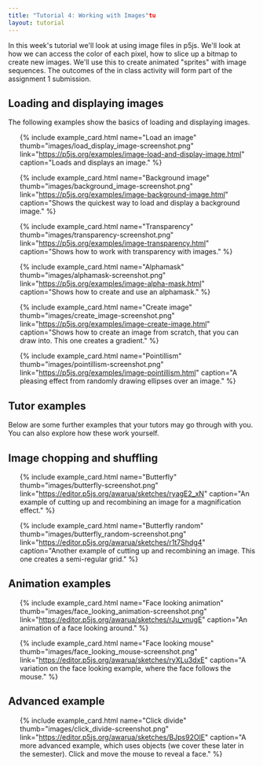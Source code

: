 ```yaml
---
title: "Tutorial 4: Working with Images"tu
layout: tutorial
---
```


<p class="lead">
  In this week's tutorial we'll look at using image files in p5js. We'll look at
  how we can access the color of each pixel, how to slice up a bitmap to create
  new images. We'll use this to create animated "sprites" with image
  sequences. The outcomes of the in class activity will form part of the
  assignment 1 submission.
</p>

## Loading and displaying images

The following examples show the basics of loading and displaying images.

<ul class="code-list">

{% include example_card.html name="Load an image" thumb="images/load_display_image-screenshot.png" link="https://p5js.org/examples/image-load-and-display-image.html" caption="Loads and displays an image." %}

{% include example_card.html name="Background image" thumb="images/background_image-screenshot.png" link="https://p5js.org/examples/image-background-image.html" caption="Shows the quickest way to load and display a background image." %}

{% include example_card.html name="Transparency" thumb="images/transparency-screenshot.png" link="https://p5js.org/examples/image-transparency.html" caption="Shows how to work with transparency with images." %}

{% include example_card.html name="Alphamask" thumb="images/alphamask-screenshot.png" link="https://p5js.org/examples/image-alpha-mask.html" caption="Shows how to create and use an alphamask." %}

{% include example_card.html name="Create image" thumb="images/create_image-screenshot.png" link="https://p5js.org/examples/image-create-image.html" caption="Shows how to create an image from scratch, that you can draw into. This one creates a gradient." %}

{% include example_card.html name="Pointillism" thumb="images/pointillism-screenshot.png" link="https://p5js.org/examples/image-pointillism.html" caption="A pleasing effect from randomly drawing ellipses over an image." %}

</ul>

<!-- TODO: The following examples need porting from Processing to p5.js

## Animation with bitmap examples

The following examples show how to create animations with a series of
bitmap images stored in an array.

<ul class="code-list">

{% include captioned_card.html name="Sequential" example_dir="online-examples" link="https://processing.org/examples/sequential.html" caption="An animation tiled across the canvas." %}

{% include captioned_card.html title="Animated Sprite" name="AnimatedSprite" example_dir="online-examples" link="https://processing.org/examples/animatedsprite.html" caption="A simple animation follows the mouse position." %}

</ul>

-->

<!-- TODO: The following examples need porting from Processing to p5.js 

## Image processing examples

The following examples all show how to work with the pixel data in an image.
The more advanced examples show how you can do this to map pixel values to
inputs such as 3D position.

<ul class="code-list">

{% include captioned_card.html title="Pixel Array" name="PixelArray" example_dir="online-examples" link="https://processing.org/examples/pixelarray.html" caption="Samples the color of every pixel in an image. Click and drag mouse to control sample point." %}

{% include captioned_card.html name="Brightness" example_dir="online-examples" link="https://processing.org/examples/brightness.html" caption="Adjust brightness of pixels in the image according to how close to the mouse they are." %}

{% include captioned_card.html name="Blur" example_dir="online-examples" link="https://processing.org/examples/blur.html" caption="Uses a low pass filter to blur an image." %}

{% include captioned_card.html title="Edge Detection (Advanced)" name="EdgeDetection" example_dir="online-examples" link="https://processing.org/examples/edgedetection.html"	caption="Uses a high-pass filter to sharpen an image." %}

-->

<!-- TODO: The following examples are still on the processing site, but I can't find where they're linked...

{% include captioned_card.html title="Zoom (Advanced 3D)" name="Zoom" example_dir="online-examples" link="https://processing.org/examples/zoom.html" caption="Displays a 3D image, where the heights of lines depend on colors from an image." %}

{% include captioned_card.html title="Explode (Advanced)" name="Explode" example_dir="online-examples" link="https://processing.org/examples/explode.html" caption="Mouse controls zoom level. Zoom amount depends on color of pixels in image." %}

</ul>

-->

<!-- TODO: SVG is not implemented in p5.js. See discussion on this issue thread: https://github.com/processing/p5.js/issues/458

## Working with SVG images

As well as letting you work with bitmap images (as in the examples above),
Processing also lets you load and work with SVG images. SVG images are a vector
graphic format. This means that they don't get pixelated when you zoom in on
them. You can also manipulate the colors at run time. You can use a program
like Illustrator or Inkscape to produce SVG images.

<ul class="code-list">

{% include captioned_card.html title="Load and Display SVG" name="LoadDisplaySVG" example_dir="online-examples" link="https://processing.org/examples/loaddisplaysvg.html" caption="Loads and displays an SVG image." %}

{% include captioned_card.html title="Disable Style" name="DisableStyle" example_dir="online-examples" link="https://processing.org/examples/disablestyle.html" caption="Shows how to disable the styles in an svg and restyle it." %}

{% include captioned_card.html title="Scale Shape" name="ScaleShape" example_dir="online-examples" link="https://processing.org/examples/scaleshape.html" caption="Shows how to change the scale of an SVG image." %}

{% include captioned_card.html title="Get Child" name="GetChild" example_dir="online-examples" link="https://processing.org/examples/getchild.html" caption="Shows how to get a child part of an SVG image and style it differently." %}

</ul>

-->

## Tutor examples

Below are some further examples that your tutors may go through with you.
You can also explore how these work yourself.

## Image chopping and shuffling

<ul class="code-list">

{% include example_card.html name="Butterfly" thumb="images/butterfly-screenshot.png" link="https://editor.p5js.org/awarua/sketches/ryagE2_xN" caption="An example of cutting up and recombining an image for a magnification effect." %}

{% include example_card.html name="Butterfly random" thumb="images/butterfly_random-screenshot.png" link="https://editor.p5js.org/awarua/sketches/r1t7Shdg4" caption="Another example of cutting up and recombining an image. This one creates a semi-regular grid." %}

<!-- {% include example_card.html name="Butterfly sort" thumb="images/butterfly_sort-screenshot.png" link="https://editor.p5js.org/awarua/sketches/AQUEnxA1u" caption="This example uses the same source image as the butterfly examples above, but it reorders all the pixels in the image according to brightness." %} -->

</ul>

## Animation examples

<ul class="code-list">

{% include example_card.html name="Face looking animation" thumb="images/face_looking_animation-screenshot.png" link="https://editor.p5js.org/awarua/sketches/rJu_vnugE" caption="An animation of a face looking around." %}

{% include example_card.html name="Face looking mouse" thumb="images/face_looking_mouse-screenshot.png" link="https://editor.p5js.org/awarua/sketches/ryXLu3dxE" caption="A variation on the face looking example, where the face follows the mouse." %}

</ul>

<!-- TODO: Rework pointilism variations into a more structured tutorial that guides students on how to adapt

## Pointillism variations

<ul class="code-list">

{% include captioned_card.html name="p1_mouse" example_dir="tutor-examples" caption="A student work exploring the pointillism example. This one follows the mouse." %}

{% include captioned_card.html name="p2_large_to_small" example_dir="tutor-examples" caption="Another student work exploring the pointillism example. This one goes from large to small." %}

{% include captioned_card.html name="p3_random_directions" example_dir="tutor-examples" caption="A third example by the same student exploring the pointillism example. This one draws in random directions." %}

{% include captioned_card.html name="p4_multiple_painters" example_dir="tutor-examples" caption="A final example of a student's explorations of the pointillism example. This one draws in random directions with multiple 'brushes'" %}

</ul>

-->

## Advanced example

<ul class="code-list">

<!-- TODO: Rework old examples from Gavin Sade.

{% include captioned_card.html name="exquisiteCorpse" example_dir="tutor-examples" caption="Draws a random head, body, and tail. Change with 'a', 's', 'd' keys." %}

{% include captioned_card.html name="faceSlam" example_dir="tutor-examples" link_to_web_version=true caption="Let's mash up the faces of Brad and Angelina" %}

{% include captioned_card.html  name="painterly" example_dir="tutor-examples" caption="Another Brad / Ange mashup." %}

-->

{% include example_card.html name="Click divide" thumb="images/click_divide-screenshot.png" link="https://editor.p5js.org/awarua/sketches/BJps92OlE" caption="A more advanced example, which uses objects (we cover these later in the semester). Click and move the mouse to reveal a face." %}

</ul>

<!-- TODO: Neither of the following tutorials are 'ported' to p5.js yet.

## Further tutorials

The following online tutorials go into more depth on how to work with pixel 
data and also how to use two dimensional arrays.

<ul class="code-list">

  <li>
    <a class="title-link" target="_blank" href="https://processing.org/tutorials/pixels/">
      Pixels Tutorial
    </a>
    <a class="img-link" target="_blank" href="https://processing.org/tutorials/pixels/">
      <img src="{{site.baseurl}}{{page.url}}images/pixel_tutorial_tint1.jpg">
    </a>
    A detailed tutorial on how to work with pixels in images.
  </li>

  <li>
    <a class="title-link" target="_blank" href="https://processing.org/tutorials/2darray/">
      2D Array Tutorial
    </a>
    <a class="img-link" target="_blank" href="https://processing.org/tutorials/2darray/">
      <img src="{{site.baseurl}}{{page.url}}images/2darray_tutorial_cells.jpg">
    </a>
    A detailed tutorial on how to work with two dimensional arrays.
  </li>

</ul>

-->